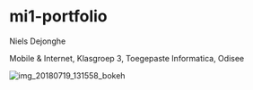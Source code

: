 # mi1-portfolio
Niels Dejonghe

Mobile & Internet,
Klasgroep 3,
Toegepaste Informatica,
Odisee

![img_20180719_131558_bokeh](https://user-images.githubusercontent.com/43697302/46571792-d1092d00-c97b-11e8-8870-16261bdc18d0.jpg)

